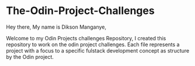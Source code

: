 # The-Odin-Project-Challenges
Hey there, My name is Dikson Manganye,

Welcome to my Odin Projects challenges Repository, I created this repository to work on the odin project challenges. Each file represents a project with a focus to a specific fulstack development concept as structure by the Odin project.

